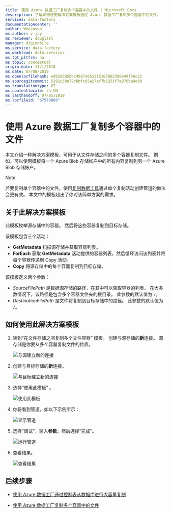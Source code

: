 ```yaml
---
title: 使用 Azure 数据工厂复制多个容器中的文件 | Microsoft Docs
description: 了解如何使用解决方案模板通过 Azure 数据工厂复制多个容器中的文件。
services: data-factory
documentationcenter: ''
author: WenJason
ms.author: v-jay
ms.reviewer: douglasl
manager: digimobile
ms.service: data-factory
ms.workload: data-services
ms.tgt_pltfrm: na
ms.topic: conceptual
origin.date: 11/1/2018
ms.date: 07/08/2019
ms.openlocfilehash: ed828505bbc4987a651215107862300849f56c22
ms.sourcegitcommit: 5191c30e72cbbfc65a27af7b6251f7e076ba9c88
ms.translationtype: HT
ms.contentlocale: zh-CN
ms.lasthandoff: 07/05/2019
ms.locfileid: "67570068"
---
```

# <a name="copy-files-from-multiple-containers-with-azure-data-factory"></a>使用 Azure 数据工厂复制多个容器中的文件

本文介绍一种解决方案模板，可用于从文件存储之间的多个容器复制文件。 例如，可以使用模板将一个 Azure Blob 存储帐户中的所有内容复制到另一个 Azure Blob 存储帐户。

> [!NOTE]
> 若要复制单个容器中的文件，使用[复制数据工具](copy-data-tool.md)通过单个复制活动创建管道的做法会更有效。 本文中的模板超出了你对该简单方案的需求。

## <a name="about-this-solution-template"></a>关于此解决方案模板

此模板枚举源存储中的容器。 然后将这些容器复制到目标存储。

该模板包含三个活动：
- **GetMetadata** 扫描源存储并获取容器列表。
- **ForEach** 获取 **GetMetadata** 活动提供的容器列表，然后循环访问该列表并将每个容器传递到 Copy 活动。
- **Copy** 将源存储中的每个容器复制到目标存储。

该模板定义两个参数：
- *SourceFilePath* 是数据源存储的路径，在其中可以获取容器的列表。 在大多数情况下，该路径是包含多个容器文件夹的根目录。 此参数的默认值为 `/`。
- *DestinationFilePath* 是文件将复制到目标存储中的路径。 此参数的默认值为 `/`。

## <a name="how-to-use-this-solution-template"></a>如何使用此解决方案模板

1. 转到“在文件存储之间复制多个文件容器”  模板。 创建与源存储的**新**连接。 源存储是你要从多个容器复制文件的位置。

    ![与源建立新的连接](media/solution-template-copy-files-multiple-containers/copy-files-multiple-containers-image1.png)

2. 创建与目标存储的**新**连接。

    ![与目标建立新的连接](media/solution-template-copy-files-multiple-containers/copy-files-multiple-containers-image2.png)

3. 选择“使用此模板”  。

    ![使用此模板](media/solution-template-copy-files-multiple-containers/copy-files-multiple-containers-image3.png)
    
4. 你将看到管道，如以下示例所示：

    ![显示管道](media/solution-template-copy-files-multiple-containers/copy-files-multiple-containers-image4.png)

5. 选择“调试”，输入**参数**，然后选择“完成”。  

    ![运行管道](media/solution-template-copy-files-multiple-containers/copy-files-multiple-containers-image5.png)

6. 查看结果。

    ![查看结果](media/solution-template-copy-files-multiple-containers/copy-files-multiple-containers-image6.png)

## <a name="next-steps"></a>后续步骤

- [使用 Azure 数据工厂通过控制表从数据库进行大容量复制](solution-template-bulk-copy-with-control-table.md)

- [使用 Azure 数据工厂复制多个容器中的文件](solution-template-copy-files-multiple-containers.md)